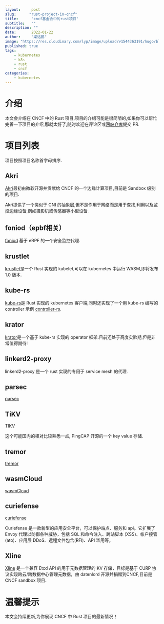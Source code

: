 ```yaml
---
layout:     post 
slug:      "rust-project-in-cncf"
title:      "cncf基金会中的rust项目"
subtitle:   ""
description: ""
date:       2022-01-22
author:     "梁远鹏"
image: "https://res.cloudinary.com/lyp/image/upload/v1544363191/hugo/blog.github.io/743a4e9227e1f14cb24a1eb6db29e183.jpg"
published: true
tags:
    - kubernetes
    - k8s
    - rust
    - cncf
categories: 
    - kubernetes
---
```


# 介绍 

本文会介绍在 CNCF 中的 Rust 项目,项目的介绍可能是很简陋的,如果你可以帮忙完善一下项目的介绍,那就太好了,随时欢迎在评论区或[网站仓库](https://github.com/liangyuanpeng/liangyuanpeng.github.io)提交 PR.

# 项目列表  

项目按照项目名称首字母排序.  

## Akri  

[Akri](https://github.com/project-akri/akri)最初由微软开源并贡献给 CNCF 的一个边缘计算项目,目前是 Sandbox 级别的项目.  

Akri提供了一个类似于 CNI 的抽象层,但不是作用于网络而是用于查找,利用以及监控边缘设备,例如摄影机或传感器等小型设备.

## foniod（epbf相关） 

[foniod](https://github.com/foniod/foniod) 基于 eBPF 的一个安全监控代理.

## krustlet   

[krustlet](https://github.com/krustlet/krustlet)是一个 Rust 实现的 kubelet,可以在 kubernetes 中运行 WASM,即将发布 1.0 版本. 

## kube-rs  

[kube-rs](https://github.com/kube-rs/kube-rs)是 Rust 实现的 kubernetes 客户端,同时还实现了一个用 kube-rs 编写的 controller 示例 [controller-rs](https://github.com/kube-rs/controller-rs).  


## krator

[krator](https://github.com/krator-rs/krator)是一个基于 kube-rs 实现的 operator 框架.目前还处于高度实验期,但是非常值得期待!

## linkerd2-proxy  

linkerd2-proxy 是一个 rust 实现的专用于 service mesh 的代理.

## parsec

[parsec](https://github.com/parallaxsecond/parsec)

## TiKV  

[TIKV](https://github.com/tikv/tikv)

这个可能国内的相对比较熟悉一点, PingCAP 开源的一个 key value 存储.


## tremor  

[tremor](https://github.com/tremor-rs/tremor-runtime) 

## wasmCloud  

[wasmCloud](https://github.com/wasmCloud/wasmCloud) 

## curiefense

[curiefense](https://github.com/curiefense/curiefense)

Curiefense 是一款新型的应用安全平台，可以保护站点、服务和 api。它扩展了 Envoy 代理以防御各种威胁，包括 SQL 和命令注入、跨站脚本 (XSS)、帐户接管(ato)、应用层 DDoS、远程文件包含(RFI)、API 滥用等。

## Xline

[Xline](https://github.com/datenlord/Xline) 是一个兼容 Etcd API 的用于元数据管理的 KV 存储，目标是基于 CURP 协议实现跨云/跨数据中心管理元数据，由 datenlord 开源并捐赠到CNCF,目前是 CNCF sandbox 项目.

# 温馨提示  

本文会持续更新,为你展现 CNCF 中 Rust 项目的最新情况！